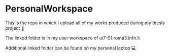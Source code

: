 # PersonalWorkspace

This is the repo in which I upload all of my works produced during my thesis project :book:

The linked folder is in my user workspace of ui7-01.roma3.infn.it

Additional linked folder can be found on my personal laptop :computer:
